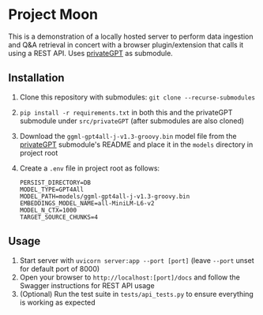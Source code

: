 # Project Moon

This is a demonstration of a locally hosted server to perform data ingestion and Q&A retrieval in concert with a browser plugin/extension that calls it using a REST API. Uses [privateGPT](https://github.com/imartinez/privateGPT) as submodule.

## Installation

1. Clone this repository with submodules: `git clone --recurse-submodules`
2. `pip install -r requirements.txt` in both this and the privateGPT submodule under `src/privateGPT` (after submodules are also cloned)
3. Download the `ggml-gpt4all-j-v1.3-groovy.bin` model file from the [privateGPT](https://github.com/imartinez/privateGPT) submodule's README and place it in the `models` directory in project root
4. Create a `.env` file in project root as follows:

    ```
    PERSIST_DIRECTORY=DB
    MODEL_TYPE=GPT4All
    MODEL_PATH=models/ggml-gpt4all-j-v1.3-groovy.bin
    EMBEDDINGS_MODEL_NAME=all-MiniLM-L6-v2
    MODEL_N_CTX=1000
    TARGET_SOURCE_CHUNKS=4
    ```

## Usage

1. Start server with `uvicorn server:app --port [port]` (leave `--port` unset for default port of 8000)
2. Open your browser to `http://localhost:[port]/docs` and follow the Swagger instructions for REST API usage
3. (Optional) Run the test suite in `tests/api_tests.py` to ensure everything is working as expected
